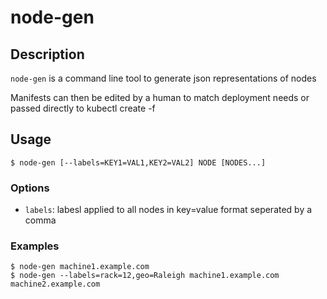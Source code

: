 # node-gen

## Description

`node-gen` is a command line tool to generate json representations of nodes

Manifests can then be edited by a human to match deployment needs or passed directly to kubectl create -f

## Usage
```
$ node-gen [--labels=KEY1=VAL1,KEY2=VAL2] NODE [NODES...]
```

### Options
- `labels`: labesl applied to all nodes in key=value format seperated by a comma

### Examples
```
$ node-gen machine1.example.com
$ node-gen --labels=rack=12,geo=Raleigh machine1.example.com machine2.example.com
```
